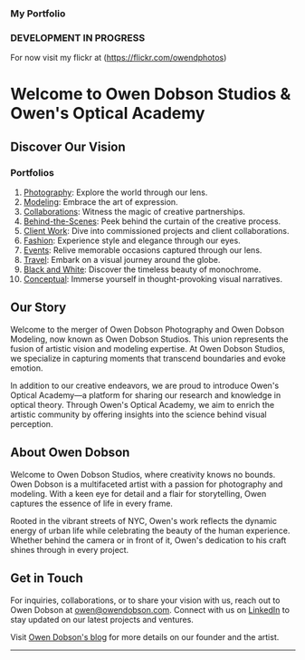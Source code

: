 ### My Portfolio

### DEVELOPMENT IN PROGRESS
For now visit my flickr at (https://flickr.com/owendphotos)
# Welcome to Owen Dobson Studios & Owen's Optical Academy

## Discover Our Vision

### Portfolios

1. [Photography](/photography): Explore the world through our lens.
2. [Modeling](/modeling): Embrace the art of expression.
3. [Collaborations](/collaborations): Witness the magic of creative partnerships.
4. [Behind-the-Scenes](/behind-the-scenes): Peek behind the curtain of the creative process.
5. [Client Work](/client-work): Dive into commissioned projects and client collaborations.
6. [Fashion](/fashion): Experience style and elegance through our eyes.
7. [Events](/events): Relive memorable occasions captured through our lens.
8. [Travel](travel): Embark on a visual journey around the globe.
9. [Black and White](/black-and-white): Discover the timeless beauty of monochrome.
10. [Conceptual](/conceptual): Immerse yourself in thought-provoking visual narratives.

## Our Story

Welcome to the merger of Owen Dobson Photography and Owen Dobson Modeling, now known as Owen Dobson Studios. This union represents the fusion of artistic vision and modeling expertise. At Owen Dobson Studios, we specialize in capturing moments that transcend boundaries and evoke emotion.

In addition to our creative endeavors, we are proud to introduce Owen's Optical Academy—a platform for sharing our research and knowledge in optical theory. Through Owen's Optical Academy, we aim to enrich the artistic community by offering insights into the science behind visual perception.

## About Owen Dobson
Welcome to Owen Dobson Studios, where creativity knows no bounds. Owen Dobson is a multifaceted artist with a passion for photography and modeling. With a keen eye for detail and a flair for storytelling, Owen captures the essence of life in every frame.

Rooted in the vibrant streets of NYC, Owen's work reflects the dynamic energy of urban life while celebrating the beauty of the human experience. Whether behind the camera or in front of it, Owen's dedication to his craft shines through in every project.

## Get in Touch

For inquiries, collaborations, or to share your vision with us, reach out to Owen Dobson at [owen@owendobson.com](mailto:owen@owendobson.com). Connect with us on [LinkedIn](https://linkedin.com/in/owendob23) to stay updated on our latest projects and ventures.

Visit [Owen Dobson's blog](https://owendobson.com) for more details on our founder and the artist.

---

